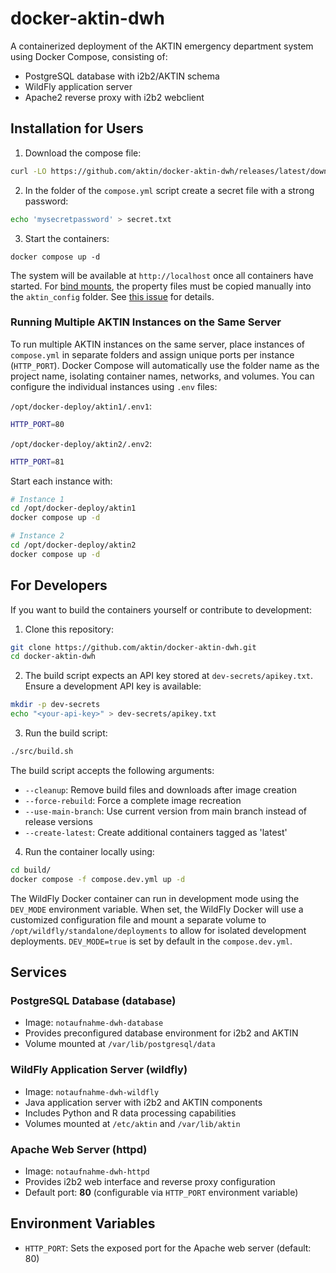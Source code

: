 # docker-aktin-dwh

A containerized deployment of the AKTIN emergency department system using Docker Compose, consisting of:
* PostgreSQL database with i2b2/AKTIN schema
* WildFly application server
* Apache2 reverse proxy with i2b2 webclient


## Installation for Users

1. Download the compose file:
```bash
curl -LO https://github.com/aktin/docker-aktin-dwh/releases/latest/download/compose.yml
```
2. In the folder of the `compose.yml` script create a secret file with a strong password:
```bash
echo 'mysecretpassword' > secret.txt
```
3. Start the containers:
```
docker compose up -d
```
The system will be available at `http://localhost` once all containers have started. For [bind mounts](https://docs.docker.com/engine/storage/bind-mounts/), the property files must be copied manually into the `aktin_config` folder. See [this issue]([https://github.com/aktin/docker-aktin-dwh/issues/6](https://github.com/aktin/docker-aktin-dwh/issues/10)) for details.


### Running Multiple AKTIN Instances on the Same Server

To run multiple AKTIN instances on the same server, place instances of `compose.yml` in separate folders and assign unique ports per instance (`HTTP_PORT`). Docker Compose will automatically use the folder name as the project name, isolating container names, networks, and volumes. You can configure the individual instances using `.env` files:

`/opt/docker-deploy/aktin1/.env1`:
```bash
HTTP_PORT=80
```

`/opt/docker-deploy/aktin2/.env2`:
```bash
HTTP_PORT=81
```

Start each instance with:

```bash
# Instance 1
cd /opt/docker-deploy/aktin1
docker compose up -d

# Instance 2
cd /opt/docker-deploy/aktin2
docker compose up -d
```

## For Developers
If you want to build the containers yourself or contribute to development:

1. Clone this repository:
```bash
git clone https://github.com/aktin/docker-aktin-dwh.git
cd docker-aktin-dwh 
```

2. The build script expects an API key stored at `dev-secrets/apikey.txt`. Ensure a development API key is available:
```bash
mkdir -p dev-secrets
echo "<your-api-key>" > dev-secrets/apikey.txt
```

3. Run the build script:
```bash
./src/build.sh
```

The build script accepts the following arguments:

* `--cleanup`: Remove build files and downloads after image creation
* `--force-rebuild`: Force a complete image recreation
* `--use-main-branch`: Use current version from main branch instead of release versions
* `--create-latest`: Create additional containers tagged as 'latest'

4. Run the container locally using:
```bash
cd build/
docker compose -f compose.dev.yml up -d 
```

The WildFly Docker container can run in development mode using the `DEV_MODE` environment variable. When set, the WildFly Docker will use a customized configuration file and mount a separate volume to `/opt/wildfly/standalone/deployments` to allow for isolated development deployments. `DEV_MODE=true` is set by default in the `compose.dev.yml`.

## Services

### PostgreSQL Database (database)

* Image: `notaufnahme-dwh-database`
* Provides preconfigured database environment for i2b2 and AKTIN
* Volume mounted at `/var/lib/postgresql/data`

### WildFly Application Server (wildfly)

* Image: `notaufnahme-dwh-wildfly`
* Java application server with i2b2 and AKTIN components
* Includes Python and R data processing capabilities
* Volumes mounted at `/etc/aktin` and `/var/lib/aktin`

### Apache Web Server (httpd)

* Image: `notaufnahme-dwh-httpd`
* Provides i2b2 web interface and reverse proxy configuration
* Default port: **80** (configurable via `HTTP_PORT` environment variable)

## Environment Variables

* `HTTP_PORT`: Sets the exposed port for the Apache web server (default: 80)
